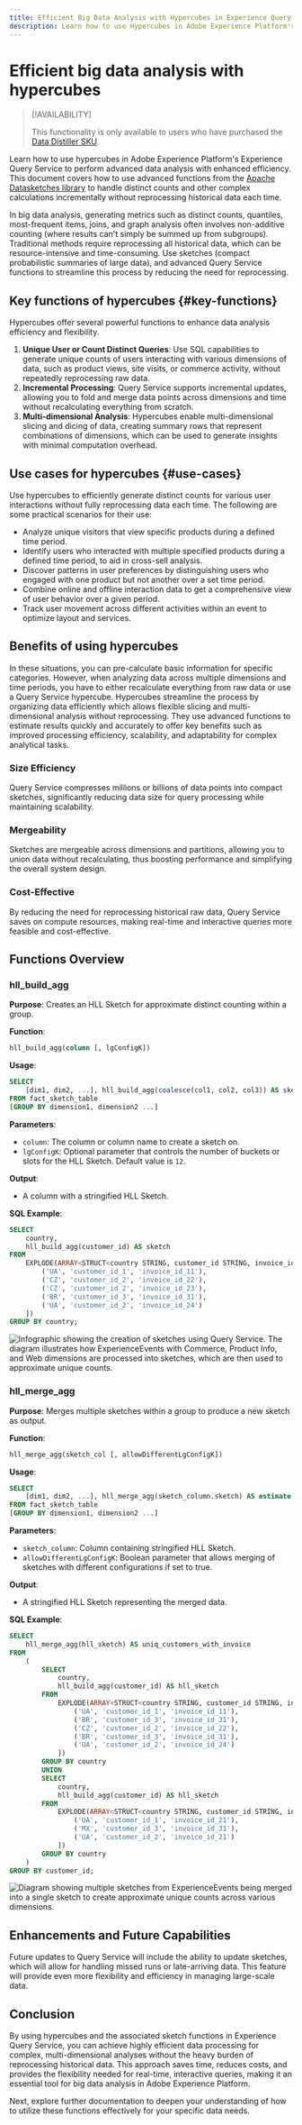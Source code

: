 ```yaml
---
title: Efficient Big Data Analysis with Hypercubes in Experience Query Service
description: Learn how to use Hypercubes in Adobe Experience Platform's Experience Query Service to optimize big data analysis with approximate unique counting, reducing the need for full data reprocessing.
---
```


<!-- 
keywords: Experience Platform;query service;Query service;hyper cubes;
title: Hyper Cubes
description: Learn how to use Query Service to count unique events efficiently without reprocessing all historical data each time. Use sketches (small summaries of large data—that can be updated and merged), to make complex counting tasks faster and resource-efficient. This approach simplifies big data analysis by allowing incremental updates, reducing computation, and speeding up query responses.
 -->

# Efficient big data analysis with hypercubes

>[!AVAILABILITY]
>
>This functionality is only available to users who have purchased the [Data Distiller SKU](../data-distiller/overview.md).

Learn how to use hypercubes in Adobe Experience Platform's Experience Query Service to perform advanced data analysis with enhanced efficiency. This document covers how to use advanced functions from the [Apache Datasketches library](https://datasketches.apache.org/) to handle distinct counts and other complex calculations incrementally without reprocessing historical data each time.

In big data analysis, generating metrics such as distinct counts, quantiles, most-frequent items, joins, and graph analysis often involves non-additive counting (where results can't simply be summed up from subgroups). Traditional methods require reprocessing all historical data, which can be resource-intensive and time-consuming. Use sketches (compact probabilistic summaries of large data), and advanced Query Service functions to streamline this process by reducing the need for reprocessing.

## Key functions of hypercubes {#key-functions}

<!-- Is Key purposes a better title? -->

Hypercubes offer several powerful functions to enhance data analysis efficiency and flexibility. 

1. **Unique User or Count Distinct Queries**: Use SQL capabilities to generate unique counts of users interacting with various dimensions of data, such as product views, site visits, or commerce activity, without repeatedly reprocessing raw data.
2. **Incremental Processing**: Query Service supports incremental updates, allowing you to fold and merge data points across dimensions and time without recalculating everything from scratch.
3. **Multi-dimensional Analysis**: Hypercubes enable multi-dimensional slicing and dicing of data, creating summary rows that represent combinations of dimensions, which can be used to generate insights with minimal computation overhead.

## Use cases for hypercubes {#use-cases}

Use hypercubes to efficiently generate distinct counts for various user interactions without fully reprocessing data each time. The following are some practical scenarios for their use:

- Analyze unique visitors that view specific products during a defined time period.
- Identify users who interacted with multiple specified products during a defined time period, to aid in cross-sell analysis.
- Discover patterns in user preferences by distinguishing users who engaged with one product but not another over a set time period.
- Combine online and offline interaction data to get a comprehensive view of user behavior over a given period.
- Track user movement across different activities within an event to optimize layout and services.

## Benefits of using hypercubes

In these situations, you can pre-calculate basic information for specific categories. However, when analyzing data across multiple dimensions and time periods, you have to either recalculate everything from raw data or use a Query Service hypercube. Hypercubes streamline the process by organizing data efficiently which allows flexible slicing and multi-dimensional analysis without reprocessing. They use advanced functions to estimate results quickly and accurately to offer key benefits such as improved processing efficiency, scalability, and adaptability for complex analytical tasks.

### Size Efficiency

Query Service compresses millions or billions of data points into compact sketches, significantly reducing data size for query processing while maintaining scalability.

### Mergeability

Sketches are mergeable across dimensions and partitions, allowing you to union data without recalculating, thus boosting performance and simplifying the overall system design.

### Cost-Effective

By reducing the need for reprocessing historical raw data, Query Service saves on compute resources, making real-time and interactive queries more feasible and cost-effective.


<!--  -->

## Functions Overview

### hll_build_agg

**Purpose**: Creates an HLL Sketch for approximate distinct counting within a group.

**Function**:
```sql
hll_build_agg(column [, lgConfigK])
```

**Usage**:
```sql
SELECT 
    [dim1, dim2, ...], hll_build_agg(coalesce(col1, col2, col3)) AS sketch_col
FROM fact_sketch_table
[GROUP BY dimension1, dimension2 ...]
```

**Parameters**:
- `column`: The column or column name to create a sketch on.
- `lgConfigK`: Optional parameter that controls the number of buckets or slots for the HLL Sketch. Default value is `12`.

**Output**:
- A column with a stringified HLL Sketch.

**SQL Example**:
```sql
SELECT 
    country, 
    hll_build_agg(customer_id) AS sketch
FROM 
    EXPLODE(ARRAY<STRUCT<country STRING, customer_id STRING, invoice_id STRING>>[
        ('UA', 'customer_id_1', 'invoice_id_11'),
        ('CZ', 'customer_id_2', 'invoice_id_22'),
        ('CZ', 'customer_id_2', 'invoice_id_23'),
        ('BR', 'customer_id_3', 'invoice_id_31'),
        ('UA', 'customer_id_2', 'invoice_id_24')
    ])
GROUP BY country;
```

![Infographic showing the creation of sketches using Query Service. The diagram illustrates how ExperienceEvents with Commerce, Product Info, and Web dimensions are processed into sketches, which are then used to approximate unique counts.](../../images/data-distiller/hypercube-overview.png)

### hll_merge_agg

**Purpose**: Merges multiple sketches within a group to produce a new sketch as output.

**Function**:
```sql
hll_merge_agg(sketch_col [, allowDifferentLgConfigK])
```

**Usage**:
```sql
SELECT 
    [dim1, dim2, ...], hll_merge_agg(sketch_column.sketch) AS estimate
FROM fact_sketch_table
[GROUP BY dimension1, dimension2 ...]
```

**Parameters**:
- `sketch_column`: Column containing stringified HLL Sketch.
- `allowDifferentLgConfigK`: Boolean parameter that allows merging of sketches with different configurations if set to true.

**Output**:
- A stringified HLL Sketch representing the merged data.

**SQL Example**:
```sql
SELECT 
    hll_merge_agg(hll_sketch) AS uniq_customers_with_invoice
FROM 
    (
        SELECT 
            country, 
            hll_build_agg(customer_id) AS hll_sketch
        FROM 
            EXPLODE(ARRAY<STRUCT<country STRING, customer_id STRING, invoice_id STRING>>[
                ('UA', 'customer_id_1', 'invoice_id_11'),
                ('BR', 'customer_id_3', 'invoice_id_31'),
                ('CZ', 'customer_id_2', 'invoice_id_22'),
                ('BR', 'customer_id_3', 'invoice_id_31'),
                ('UA', 'customer_id_2', 'invoice_id_24')
            ])
        GROUP BY country
        UNION
        SELECT 
            country, 
            hll_build_agg(customer_id) AS hll_sketch
        FROM 
            EXPLODE(ARRAY<STRUCT<country STRING, customer_id STRING, invoice_id STRING>>[
                ('UA', 'customer_id_1', 'invoice_id_21'),
                ('MX', 'customer_id_3', 'invoice_id_31'),
                ('UA', 'customer_id_2', 'invoice_id_21')
            ])
        GROUP BY country
    )
GROUP BY customer_id;
```

![Diagram showing multiple sketches from ExperienceEvents being merged into a single sketch to create approximate unique counts across various dimensions.](../../images/data-distiller/merge-sketches.png)

## Enhancements and Future Capabilities

Future updates to Query Service will include the ability to update sketches, which will allow for handling missed runs or late-arriving data. This feature will provide even more flexibility and efficiency in managing large-scale data.

## Conclusion

By using hypercubes and the associated sketch functions in Experience Query Service, you can achieve highly efficient data processing for complex, multi-dimensional analyses without the heavy burden of reprocessing historical data. This approach saves time, reduces costs, and provides the flexibility needed for real-time, interactive queries, making it an essential tool for big data analysis in Adobe Experience Platform.

Next, explore further documentation to deepen your understanding of how to utilize these functions effectively for your specific data needs.


